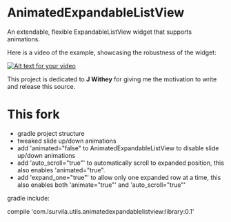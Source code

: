 AnimatedExpandableListView
==========================

An extendable, flexible ExpandableListView widget that supports animations.

Here is a video of the example, showcasing the robustness of the widget:

[![Alt text for your video](http://img.youtube.com/vi/J7rcFRKvpyY/0.jpg)](http://www.youtube.com/watch?v=J7rcFRKvpyY)

This project is dedicated to <strong>J Withey</strong> for giving me the motivation to write and release this source.

This fork
==========================

- gradle project structure
- tweaked slide up/down animations
- add 'animated="false" to AnimatedExpandableListView to disable slide up/down animations
- add 'auto_scroll="true"' to automatically scroll to expanded position, this also enables 'animated="true".
- add 'expand_one="true"' to allow only one expanded row at a time, this also enables both 'animate="true"' and
'auto_scroll="true"' 

gradle include:

compile 'com.lsurvila.utils.animatedexpandablelistview:library:0.1'